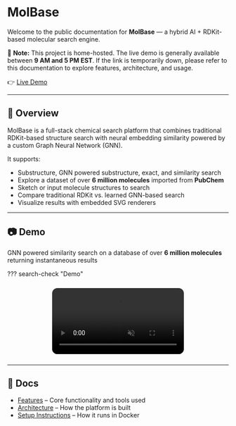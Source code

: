 # MolBase

Welcome to the public documentation for **MolBase** — a hybrid AI + RDKit-based molecular search engine.

📌 **Note:** This project is home-hosted. The live demo is generally available between **9 AM and 5 PM EST**. If the link is temporarily down, please refer to this documentation to explore features, architecture, and usage.

👉 [Live Demo](https://molbase.duckdns.org/)

---

## 📌 Overview

MolBase is a full-stack chemical search platform that combines traditional RDKit-based structure search with neural embedding similarity powered by a custom Graph Neural Network (GNN).

It supports:

- Substructure, GNN powered substructure, exact, and similarity search
- Explore a dataset of over **6 million molecules** imported from **PubChem**
- Sketch or input molecule structures to search
- Compare traditional RDKit vs. learned GNN-based search
- Visualize results with embedded SVG renderers

---

## 📷 Demo

GNN powered similarity search on a database of over **6 million molecules** returning instantaneous results

??? search-check "Demo"
    <div style="display: flex; justify-content: center; margin: 1.5rem 0;">
        <video 
            src="/media/mp4/gnn_sim_search.mp4" 
            autoplay 
            muted 
            playsinline 
            loop 
            style="max-width: 100%; border-radius: 12px;">
        </video>
    </div>

---

## 📁 Docs

- [Features](features.md) – Core functionality and tools used
- [Architecture](architecture.md) – How the platform is built
- [Setup Instructions](setup.md) – How it runs in Docker
